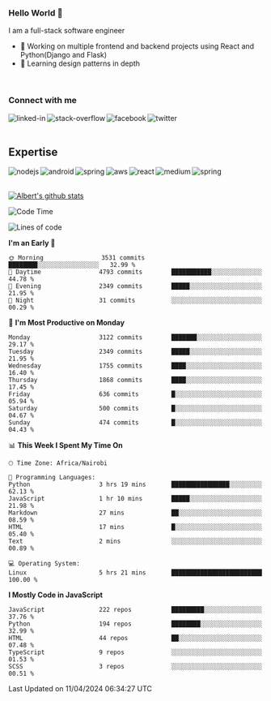 

### Hello World 👋
I am a full-stack software engineer
- 🔭 Working on multiple frontend and backend projects using React and Python(Django and Flask)
- 🌱 Learning design patterns in depth

<br>

### Connect with me

[<img align="left" alt="linked-in" src="https://img.shields.io/badge/linkedin-%230077B5.svg?&style=for-the-badge&logo=linkedin&logoColor=white" />](https://www.linkedin.com/in/albert-byrone/)

<!-- [<img align="left" alt="medium" src="https://img.shields.io/badge/medium-%2312100E.svg?&style=for-the-badge&logo=medium&logoColor=white" />](https://56faisal.medium.com/) -->

[<img align="left" alt="stack-overflow" src="https://img.shields.io/badge/stack%20overflow-FE7A16?logo=stack-overflow&logoColor=white&style=for-the-badge" />](https://stackoverflow.com/users/11916317/albert-byrone)

[<img align="left" alt="facebook" src="https://img.shields.io/badge/facebook-%231877F2.svg?&style=for-the-badge&logo=facebook&logoColor=white" />](https://web.facebook.com/albert.byrone.1/)

[<img align="left" alt="twitter" src="https://img.shields.io/badge/twitter-%231DA1F2.svg?&style=for-the-badge&logo=twitter&logoColor=white" />](https://twitter.com/byrone_albert)

<br>

<br>

## Expertise
<img align="left" alt="nodejs" src="https://img.shields.io/badge/python%20-%2343853D.svg?&style=for-the-badge&logo=node.js&logoColor=white" />
<img align="left" alt="android" src="https://img.shields.io/badge/Flask-3DDC84?logo=android&logoColor=white&style=for-the-badge" />
<img align="left" alt="spring" src="https://img.shields.io/badge/drf%20-%236DB33F.svg?&style=for-the-badge&logo=spring&logoColor=white" />
<img align="left" alt="aws" src="https://img.shields.io/badge/django%20AWS-%23232F3E?logo=amazon-aws&logoColor=white&style=for-the-badge" />
<img align="left" alt="react" src="https://img.shields.io/badge/react%20-%2320232a.svg?&style=for-the-badge&logo=react&logoColor=%2361DAFB" />
<img align="left" alt="medium" src="https://img.shields.io/badge/Angular-%23316192.svg?&style=for-the-badge&logo=postgresql&logoColor=white" />
<img align="left" alt="spring" src="https://img.shields.io/badge/Javascript%20-%236DB33F.svg?&style=for-the-badge&logo=spring&logoColor=white" />
<br>
<br>


[![Albert's github stats](https://github-readme-stats.vercel.app/api?username=Albert-Byrone&count_private=true&show_icons=true&theme=radical&hide_rank=false)](https://github.com/anuraghazra/github-readme-stats)

<!-- [![Top Langs](https://github-readme-stats.vercel.app/api/top-langs/?username=Albert-Byrone&layout=compact)](https://github.com/anuraghazra/github-readme-stats) -->

<!--
**Albert-Byrone/Albert-Byrone** is a ✨ _special_ ✨ repository because its `README.md` (this file) appears on your GitHub profile.

Here are some ideas to get you started:

- 🔭 I’m currently working on ...
- 🌱 I’m currently learning ...
- 👯 I’m looking to collaborate on ...
- 🤔 I’m looking for help with ...
- 💬 Ask me about ...
- 📫 How to reach me: ...
- 😄 Pronouns: ...
- ⚡ Fun fact: ...
-->


<!--START_SECTION:waka-->
![Code Time](http://img.shields.io/badge/Code%20Time-1%2C092%20hrs%2016%20mins-blue)

![Lines of code](https://img.shields.io/badge/From%20Hello%20World%20I%27ve%20Written-65.0%20million%20lines%20of%20code-blue)

**I'm an Early 🐤** 

```text
🌞 Morning                3531 commits        ████████░░░░░░░░░░░░░░░░░   32.99 % 
🌆 Daytime                4793 commits        ███████████░░░░░░░░░░░░░░   44.78 % 
🌃 Evening                2349 commits        █████░░░░░░░░░░░░░░░░░░░░   21.95 % 
🌙 Night                  31 commits          ░░░░░░░░░░░░░░░░░░░░░░░░░   00.29 % 
```
📅 **I'm Most Productive on Monday** 

```text
Monday                   3122 commits        ███████░░░░░░░░░░░░░░░░░░   29.17 % 
Tuesday                  2349 commits        █████░░░░░░░░░░░░░░░░░░░░   21.95 % 
Wednesday                1755 commits        ████░░░░░░░░░░░░░░░░░░░░░   16.40 % 
Thursday                 1868 commits        ████░░░░░░░░░░░░░░░░░░░░░   17.45 % 
Friday                   636 commits         █░░░░░░░░░░░░░░░░░░░░░░░░   05.94 % 
Saturday                 500 commits         █░░░░░░░░░░░░░░░░░░░░░░░░   04.67 % 
Sunday                   474 commits         █░░░░░░░░░░░░░░░░░░░░░░░░   04.43 % 
```


📊 **This Week I Spent My Time On** 

```text
🕑︎ Time Zone: Africa/Nairobi

💬 Programming Languages: 
Python                   3 hrs 19 mins       ████████████████░░░░░░░░░   62.13 % 
JavaScript               1 hr 10 mins        █████░░░░░░░░░░░░░░░░░░░░   21.98 % 
Markdown                 27 mins             ██░░░░░░░░░░░░░░░░░░░░░░░   08.59 % 
HTML                     17 mins             █░░░░░░░░░░░░░░░░░░░░░░░░   05.40 % 
Text                     2 mins              ░░░░░░░░░░░░░░░░░░░░░░░░░   00.89 % 

💻 Operating System: 
Linux                    5 hrs 21 mins       █████████████████████████   100.00 % 
```

**I Mostly Code in JavaScript** 

```text
JavaScript               222 repos           █████████░░░░░░░░░░░░░░░░   37.76 % 
Python                   194 repos           ████████░░░░░░░░░░░░░░░░░   32.99 % 
HTML                     44 repos            ██░░░░░░░░░░░░░░░░░░░░░░░   07.48 % 
TypeScript               9 repos             ░░░░░░░░░░░░░░░░░░░░░░░░░   01.53 % 
SCSS                     3 repos             ░░░░░░░░░░░░░░░░░░░░░░░░░   00.51 % 
```




 Last Updated on 11/04/2024 06:34:27 UTC
<!--END_SECTION:waka-->

